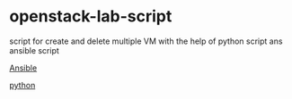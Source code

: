 # openstack-lab-script
script for create and delete multiple VM with the help of python script ans ansible script

[Ansible](https://github.com/Himanshu-bhatt773/Createmutiple-Vm-script/tree/main/ansible)

[python](https://github.com/Himanshu-bhatt773/Createmutiple-Vm-script/tree/main/python)
